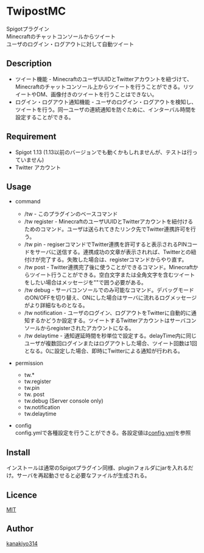 # TwipostMC
Spigotプラグイン  
Minecraftのチャットコンソールからツイート  
ユーザのログイン・ログアウトに対して自動ツイート  

## Description
- ツイート機能 - MinecraftのユーザUUIDとTwitterアカウントを紐づけて、Minecraftのチャットコンソール上からツイートを行うことができる。リツイートやDM、画像付きのツイートを行うことはできない。
- ログイン・ログアウト通知機能 - ユーザのログイン・ログアウトを検知し、ツイートを行う。同一ユーザの連続通知を防ぐために、インターバル時間を設定することができる。

## Requirement
- Spigot 1.13 (1.13以前のバージョンでも動くかもしれませんが、テストは行っていません)  
- Twitter アカウント

## Usage
- command  
  - /tw - このプラグインのベースコマンド
  - /tw register - MinecraftのユーザUUIDとTwitterアカウントを紐付けるためのコマンド。ユーザは送られてきたリンク先でTwitter連携許可を行う。
  - /tw pin <pin code> - regiserコマンドでTwitter連携を許可すると表示されるPINコードをサーバに送信する。連携成功の文章が表示されれば、Twitterとの紐付けが完了する。失敗した場合は、registerコマンドからやり直す。
  - /tw post <tweet message>- Twitter連携完了後に使うことができるコマンド。Minecraftからツイート行うことができる。空白文字または全角文字を含むツイートをしたい場合はメッセージを""で囲う必要がある。
  - /tw debug - サーバコンソールでのみ可能なコマンド。デバッグモードのON/OFFを切り替え、ONにした場合はサーバに流れるログメッセージがより詳細なものとなる。
  - /tw notification - ユーザのログイン、ログアウトをTwitterに自動的に通知するかどうか設定する。ツイートするTwitterアカウントはサーバコンソールからregisterされたアカウントになる。
  - /tw delaytime - 通知遅延時間を秒単位で設定する。delayTime内に同じユーザが複数回ログインまたはログアウトした場合、ツイート回数は1回となる。0に設定した場合、即時にTwitterによる通知が行われる。
  
- permission
  - tw.*
  - tw.register
  - tw.pin
  - tw. post
  - tw.debug (Server console only)
  - tw.notification
  - tw.delaytime

- config  
config.ymlで各種設定を行うことができる。各設定値は[config.yml](https://github.com/kanakiyo314/TwipostMC/blob/master/src/main/resources/config.yml)を参照  
  
## Install
インストールは通常のSpigotプラグイン同様、pluginフォルダにjarを入れるだけ。サーバを再起動させると必要なファイルが生成される。

## Licence
[MIT](https://github.com/kanakiyo314/TwipostMC/blob/master/LICENSE)

## Author
[kanakiyo314](https://github.com/kanakiyo314)
